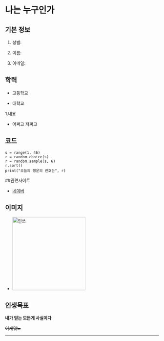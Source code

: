 # 나는 누구인가

## 기본 정보

1. 성별:

2. 이름:

3. 이메일:

## 학력

- 고등학교

- 대학교

1.내용

* 어쩌고 저쩌고

## 코드

```import
s = range(1, 46)
r = random.choice(s)
r = random.sample(s, 6)
r.sort()
print("오늘의 행운의 번호는", r)
```

##관련사이트

- [네이버](http://www.naver.com)

## 이미지

- <img title="" src="README/08f855ab2cbb7bd3f50ab3838e468577282a9125.jpg" alt="인쓰" width="239">

## 인생목표

**내가 믿는 모든게 사실이다**  

~~이게뭐노~~ 

---

